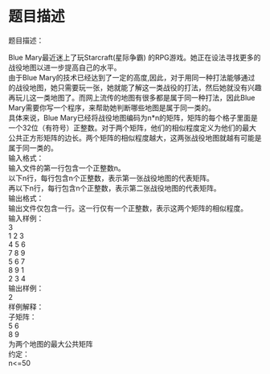 # 题目描述


<p>
题目描述：
</p>
<div>
Blue Mary最近迷上了玩Starcraft(星际争霸) 的RPG游戏。她正在设法寻找更多的战役地图以进一步提高自己的水平。<br/>
由于Blue Mary的技术已经达到了一定的高度,因此，对于用同一种打法能够通过的战役地图，她只需要玩一张，她就能了解这一类战役的打法，然后她就没有兴趣再玩儿这一类地图了。而网上流传的地图有很多都是属于同一种打法，因此Blue Mary需要你写一个程序，来帮助她判断哪些地图是属于同一类的。<br/>
具体来说，Blue Mary已经将战役地图编码为n*n的矩阵，矩阵的每个格子里面是一个32位（有符号）正整数。对于两个矩阵，他们的相似程度定义为他们的最大公共正方形矩阵的边长。两个矩阵的相似程度越大，这两张战役地图就越有可能是属于同一类的。
</div>
<div>
输入格式：
</div>
<div>
输入文件的第一行包含一个正整数n。<br/>
以下n行，每行包含n个正整数，表示第一张战役地图的代表矩阵。<br/>
再以下n行，每行包含n个正整数，表示第二张战役地图的代表矩阵。
</div>
<div>
输出格式：
</div>
<div>
输出文件仅包含一行。这一行仅有一个正整数，表示这两个矩阵的相似程度。
</div>
<div>
输入样例：<br/>
3<br/>
1 2 3<br/>
4 5 6<br/>
7 8 9<br/>
5 6 7<br/>
8 9 1<br/>
2 3 4
</div>
<div>
输出样例：<br/>
2
</div>
<div>
样例解释：<br/>
子矩阵：<br/>
5 6<br/>
8 9<br/>
为两个地图的最大公共矩阵
</div>
<div>
约定：<br/>
n&lt;=50<br/>
 
</div>
